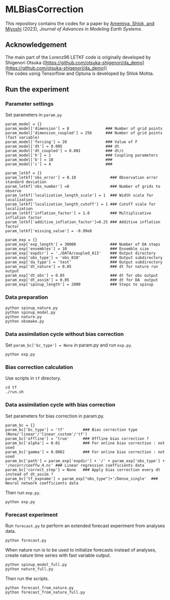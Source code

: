# MLBiasCorrection

This repository contains the codes for a paper by [Amemiya, Shlok, and Miyoshi](https://doi.org/10.1029/2022MS003164) (2023), *Journal of Advances in Modeling Earth Systems*.

## Acknowledgement
The main part of the Lorenz96 LETKF code is originally developed by Shigenori Otsuka ([https://github.com/otsuka-shigenori/da_demo](https://github.com/otsuka-shigenori/da_demo))  
The codes usnig Tensorflow and Optuna is developed by Shlok Mohta. 

## Run the experiment 

### Parameter settings 

Set parameters in `param.py`
```
param_model = {} 
param_model['dimension'] = 8                ### Number of grid points
param_model['dimension_coupled'] = 256      ### Number of grid points (fast variable)
param_model['forcing'] = 20                 ### Value of F 
param_model['dt'] = 0.005                   ### dt
param_model['dt_coupled'] = 0.001           ### dt/c
param_model['h'] = 1                        ### Coupling parameters
param_model['b'] = 10                       ###
param_model['c'] = 4                        ###

param_letkf = {}
param_letkf['obs_error'] = 0.10               ### Observation error standard deviation
param_letkf['obs_number'] =8                  ### Number of grids to observe
param_letkf['localization_length_scale'] = 1  ### Width scale for localization
param_letkf['localization_length_cutoff'] = 1 ### Cutoff scale for localization  
param_letkf['inflation_factor'] = 1.0         ### Multiplicative inflation factor
param_letkf['additive_inflation_factor']=0.25 ### Additive inflation factor
param_letkf['missing_value'] = -9.99e8

param_exp = {}
param_exp['exp_length'] = 30000               ### Number of DA steps
param_exp['ensembles'] = 10                   ### Ensemble size
param_exp['expdir'] = './DATA/coupled_A13'    ### Output directory
param_exp['obs_type'] = 'obs_010'             ### Output subdirectory
param_exp['da_type'] = 'test'                 ### Output subdirectory
param_exp['dt_nature'] = 0.05                 ### dt for nature run output
param_exp['dt_obs'] = 0.05                    ### dt for obs output
param_exp['dt_assim'] = 0.05                  ### dt for DA  output
param_exp['spinup_length'] = 2000             ### Steps to spinup

```

### Data preparation

```
python spinup_nature.py 
python spinup_model.py 
python nature.py 
python obsmake.py 
```

### Data assimilation cycle without bias correction

Set `param_bc['bc_type'] = None` in param.py and run `exp.py`. 
```
python exp.py
```

### Bias correction calculation

Use scripts in `tf` directory. 
 ```
cd tf
./run.sh

```

### Data assimilation cycle with bias correction

Set parameters for bias correction in param.py. 
```
param_bc = {}
param_bc['bc_type'] = 'tf'        ### Bias correction type (None/'linear'/'linear_custom'/'tf')
param_bc['offline'] = 'true'      ### Offline bias correction ?
param_bc['alpha'] = 0.01          ### For online bias correction : not used 
param_bc['gamma'] = 0.0002        ### For online bias correction : not used
param_bc['path'] = param_exp['expdir'] + '/' + param_exp['obs_type'] + '/nocorr/coeffw_4.nc' ### Linear regression coefficients data
param_bc['correct_step'] = None   ### Apply bias correction every dt instead of dt_assim ? 
param_bc['tf_expname'] = param_exp["obs_type"]+'/Dense_single'  ### Neural network coefficients data

```
Then run `exp.py`.
```
python exp.py
```

### Forecast experiment

Run `forecast.py` to perform an extended forecast experiment from analyses data.

```
python forecast.py
```

When nature run is to be used to initialize forecasts instead of analyses, create nature time series with fast variable output.

```
python spinup_model_full.py
python nature_full.py
```

Then run the scripts.

```
python forecast_from_nature.py
python forecast_from_nature_full.py
```
